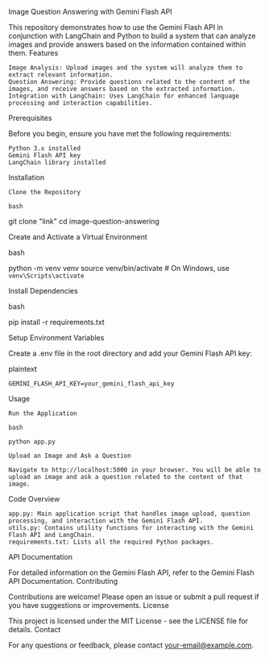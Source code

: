 Image Question Answering with Gemini Flash API

This repository demonstrates how to use the Gemini Flash API in conjunction with LangChain and Python to build a system that can analyze images and provide answers based on the information contained within them.
Features

    Image Analysis: Upload images and the system will analyze them to extract relevant information.
    Question Answering: Provide questions related to the content of the images, and receive answers based on the extracted information.
    Integration with LangChain: Uses LangChain for enhanced language processing and interaction capabilities.

Prerequisites

Before you begin, ensure you have met the following requirements:

    Python 3.x installed
    Gemini Flash API key
    LangChain library installed

Installation

    Clone the Repository

    bash

git clone "link"
cd image-question-answering

Create and Activate a Virtual Environment

bash

python -m venv venv
source venv/bin/activate  # On Windows, use `venv\Scripts\activate`

Install Dependencies

bash

pip install -r requirements.txt

Setup Environment Variables

Create a .env file in the root directory and add your Gemini Flash API key:

plaintext

    GEMINI_FLASH_API_KEY=your_gemini_flash_api_key

Usage

    Run the Application

    bash

    python app.py

    Upload an Image and Ask a Question

    Navigate to http://localhost:5000 in your browser. You will be able to upload an image and ask a question related to the content of that image.

Code Overview

    app.py: Main application script that handles image upload, question processing, and interaction with the Gemini Flash API.
    utils.py: Contains utility functions for interacting with the Gemini Flash API and LangChain.
    requirements.txt: Lists all the required Python packages.

API Documentation

For detailed information on the Gemini Flash API, refer to the Gemini Flash API Documentation.
Contributing

Contributions are welcome! Please open an issue or submit a pull request if you have suggestions or improvements.
License

This project is licensed under the MIT License - see the LICENSE file for details.
Contact

For any questions or feedback, please contact your-email@example.com.
